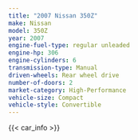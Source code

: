 ```yaml
---
title: "2007 Nissan 350Z"
make: Nissan
model: 350Z
year: 2007
engine-fuel-type: regular unleaded
engine-hp: 306
engine-cylinders: 6
transmission-type: Manual
driven-wheels: Rear wheel drive
number-of-doors: 2
market-category: High-Performance
vehicle-size: Compact
vehicle-style: Convertible
---
```


{{< car_info >}}
